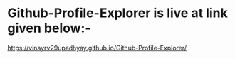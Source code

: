 # Github-Profile-Explorer is live at link given below:-
https://vinayrv29upadhyay.github.io/Github-Profile-Explorer/
